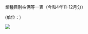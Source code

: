 業種目别株俩等一表（今和4年11-12月分）

(单位：)

![](https://www.nta.go.jp/tmp/6d9d54a1-3a3a-4ba6-a223-b8f52ddfa6ca/images/714671349033cf1d92fc45467d2363a86513ade29722ce222cb42265fac4e888.jpg)